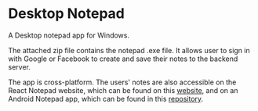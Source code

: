 # Desktop Notepad
A Desktop notepad app for Windows.

The attached zip file contains the notepad .exe file. It allows user to sign in with Google or Facebook to create and save their notes to the backend server.

The app is cross-platform. The users' notes are also accessible on the React Notepad website, which can be found on this [website](https://notepad.kevindang12.com/signin), and on an Android Notepad app, which can be found in this [repository](https://github.com/KevinDang12/android-notepad-auth).
